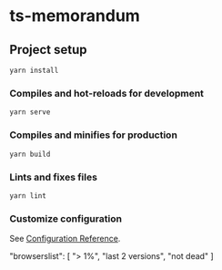 # ts-memorandum

## Project setup
```
yarn install
```

### Compiles and hot-reloads for development
```
yarn serve
```

### Compiles and minifies for production
```
yarn build
```

### Lints and fixes files
```
yarn lint
```

### Customize configuration
See [Configuration Reference](https://cli.vuejs.org/config/).

"browserslist": [
            "> 1%",
            "last 2 versions",
            "not dead"
        ]